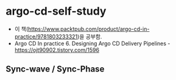 # argo-cd-self-study
- 이 책(https://www.packtpub.com/product/argo-cd-in-practice/9781803233321)을 공부함.
- Argo CD In practice 6. Designing Argo CD Delivery Pipelines - https://ojt90902.tistory.com/1596



## Sync-wave / Sync-Phase
